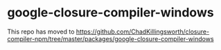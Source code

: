 # google-closure-compiler-windows

This repo has moved to https://github.com/ChadKillingsworth/closure-compiler-npm/tree/master/packages/google-closure-compiler-windows
